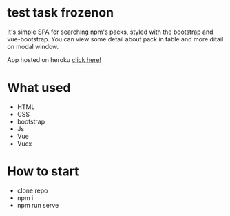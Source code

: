 # test task frozenon
It's simple SPA for searching npm's packs, styled with the bootstrap and vue-bootstrap. You can view some detail about pack in table and more ditail on modal window.

App hosted on heroku [click here!](https://glacial-wildwood-76220.herokuapp.com/)

# What used
- HTML
- CSS
- bootstrap
- Js
- Vue
- Vuex
# How to start
- clone repo
- npm i
- npm run serve




